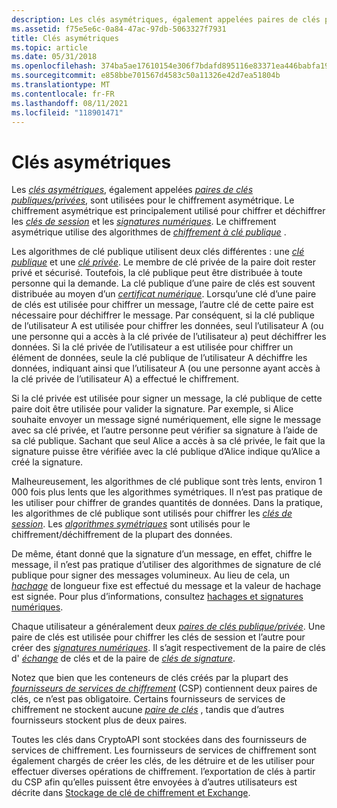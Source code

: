 ```yaml
---
description: Les clés asymétriques, également appelées paires de clés publiques/privées, sont utilisées pour le chiffrement asymétrique. Le chiffrement asymétrique est principalement utilisé pour chiffrer et déchiffrer les clés de session et les signatures numériques. Le chiffrement asymétrique utilise des algorithmes de chiffrement à clé publique.
ms.assetid: f75e5e6c-0a84-47ac-97db-5063327f7931
title: Clés asymétriques
ms.topic: article
ms.date: 05/31/2018
ms.openlocfilehash: 374ba5ae17610154e306f7bdafd895116e83371ea446babfa19b5c92c29a2247
ms.sourcegitcommit: e858bbe701567d4583c50a11326e42d7ea51804b
ms.translationtype: MT
ms.contentlocale: fr-FR
ms.lasthandoff: 08/11/2021
ms.locfileid: "118901471"
---
```

# <a name="asymmetric-keys"></a>Clés asymétriques

Les [*clés asymétriques*](../secgloss/a-gly.md), également appelées [*paires de clés publiques/privées*](../secgloss/p-gly.md), sont utilisées pour le chiffrement asymétrique. Le chiffrement asymétrique est principalement utilisé pour chiffrer et déchiffrer les [*clés de session*](../secgloss/s-gly.md) et les [*signatures numériques*](../secgloss/d-gly.md). Le chiffrement asymétrique utilise des algorithmes de [*chiffrement à clé publique*](../secgloss/p-gly.md) .

Les algorithmes de clé publique utilisent deux clés différentes : une [*clé publique*](../secgloss/p-gly.md) et une [*clé privée*](../secgloss/p-gly.md). Le membre de clé privée de la paire doit rester privé et sécurisé. Toutefois, la clé publique peut être distribuée à toute personne qui la demande. La clé publique d’une paire de clés est souvent distribuée au moyen d’un [*certificat numérique*](../secgloss/c-gly.md). Lorsqu’une clé d’une paire de clés est utilisée pour chiffrer un message, l’autre clé de cette paire est nécessaire pour déchiffrer le message. Par conséquent, si la clé publique de l’utilisateur A est utilisée pour chiffrer les données, seul l’utilisateur A (ou une personne qui a accès à la clé privée de l’utilisateur a) peut déchiffrer les données. Si la clé privée de l’utilisateur a est utilisée pour chiffrer un élément de données, seule la clé publique de l’utilisateur A déchiffre les données, indiquant ainsi que l’utilisateur A (ou une personne ayant accès à la clé privée de l’utilisateur A) a effectué le chiffrement.

Si la clé privée est utilisée pour signer un message, la clé publique de cette paire doit être utilisée pour valider la signature. Par exemple, si Alice souhaite envoyer un message signé numériquement, elle signe le message avec sa clé privée, et l’autre personne peut vérifier sa signature à l’aide de sa clé publique. Sachant que seul Alice a accès à sa clé privée, le fait que la signature puisse être vérifiée avec la clé publique d’Alice indique qu’Alice a créé la signature.

Malheureusement, les algorithmes de clé publique sont très lents, environ 1 000 fois plus lents que les algorithmes symétriques. Il n’est pas pratique de les utiliser pour chiffrer de grandes quantités de données. Dans la pratique, les algorithmes de clé publique sont utilisés pour chiffrer les [*clés de session*](../secgloss/s-gly.md). Les [*algorithmes symétriques*](../secgloss/s-gly.md) sont utilisés pour le chiffrement/déchiffrement de la plupart des données.

De même, étant donné que la signature d’un message, en effet, chiffre le message, il n’est pas pratique d’utiliser des algorithmes de signature de clé publique pour signer des messages volumineux. Au lieu de cela, un [*hachage*](../secgloss/h-gly.md) de longueur fixe est effectué du message et la valeur de hachage est signée. Pour plus d’informations, consultez [hachages et signatures numériques](hashes-and-digital-signatures.md).

Chaque utilisateur a généralement deux [*paires de clés publique/privée*](../secgloss/p-gly.md). Une paire de clés est utilisée pour chiffrer les clés de session et l’autre pour créer des [*signatures numériques*](../secgloss/d-gly.md). Il s’agit respectivement de la paire de clés d' [*échange*](../secgloss/k-gly.md) de clés et de la paire de [*clés de signature*](../secgloss/s-gly.md).

Notez que bien que les conteneurs de clés créés par la plupart des [*fournisseurs de services de chiffrement*](../secgloss/c-gly.md) (CSP) contiennent deux paires de clés, ce n’est pas obligatoire. Certains fournisseurs de services de chiffrement ne stockent aucune [*paire de clés*](../secgloss/k-gly.md) , tandis que d’autres fournisseurs stockent plus de deux paires.

Toutes les clés dans CryptoAPI sont stockées dans des fournisseurs de services de chiffrement. Les fournisseurs de services de chiffrement sont également chargés de créer les clés, de les détruire et de les utiliser pour effectuer diverses opérations de chiffrement. l’exportation de clés à partir du CSP afin qu’elles puissent être envoyées à d’autres utilisateurs est décrite dans [Stockage de clé de chiffrement et Exchange](cryptographic-key-storage-and-exchange.md).

 

 
